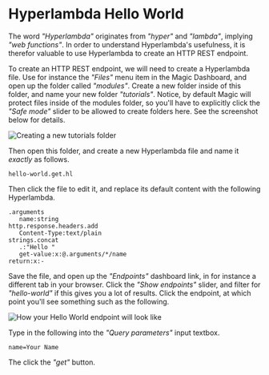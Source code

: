 # Hyperlambda Hello World

The word _"Hyperlambda"_ originates from _"hyper"_ and _"lambda"_, implying _"web functions"_.
In order to understand Hyperlambda's usefulness, it is therefor valuable to use Hyperlambda to create
an HTTP REST endpoint.

To create an HTTP REST endpoint, we will need to create a Hyperlambda file. Use for instance
the _"Files"_ menu item in the Magic Dashboard, and open up the folder called _"modules"_.
Create a new folder inside of this folder, and name your new folder _"tutorials"_. Notice,
by default Magic will protect files inside of the modules folder, so you'll have to
explicitly click the _"Safe mode"_ slider to be allowed to create folders here. See
the screenshot below for details.

![Creating a new tutorials folder](https://servergardens.files.wordpress.com/2020/09/create-folder.png)

Then open this folder, and create a new Hyperlambda file and name it _exactly_ as follows.

```
hello-world.get.hl
```

Then click the file to edit it, and replace its default content with the following Hyperlambda.

```
.arguments
   name:string
http.response.headers.add
   Content-Type:text/plain
strings.concat
   .:"Hello "
   get-value:x:@.arguments/*/name
return:x:-
```

Save the file, and open up the _"Endpoints"_ dashboard link, in for instance a different tab
in your browser. Click the _"Show endpoints"_ slider, and filter for _"hello-world"_ if this
gives you a lot of results. Click the endpoint, at which point you'll see something such
as the following.

![How your Hello World endpoint will look like](https://servergardens.files.wordpress.com/2020/09/invoke-endpoint.png)

Type in the following into the _"Query parameters"_ input textbox.

```
name=Your Name
```

The click the _"get"_ button.
